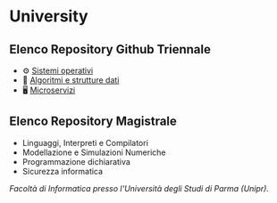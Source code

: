 # University

## Elenco Repository Github Triennale
- ⚙️ [Sistemi operativi](https://github.com/osryde/progettoOS)
- 🧠 [Algoritmi e strutture dati](https://github.com/osryde/Sorting-Algorithms)
- 🖥️ [Microservizi](https://github.com/osryde/progetto-microservizi)


## Elenco Repository Magistrale
- Linguaggi, Interpreti e Compilatori 
- Modellazione e Simulazioni Numeriche
- Programmazione dichiarativa
- Sicurezza informatica


*Facoltà di Informatica presso l'Università degli Studi di Parma (Unipr).*

